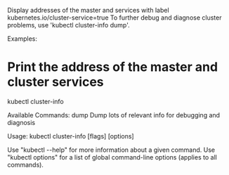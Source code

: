 Display addresses of the master and services with label kubernetes.io/cluster-service=true To further debug and diagnose cluster problems, use 'kubectl cluster-info dump'.

Examples:
  # Print the address of the master and cluster services
  kubectl cluster-info

Available Commands:
  dump        Dump lots of relevant info for debugging and diagnosis

Usage:
  kubectl cluster-info [flags] [options]

Use "kubectl <command> --help" for more information about a given command.
Use "kubectl options" for a list of global command-line options (applies to all commands).
